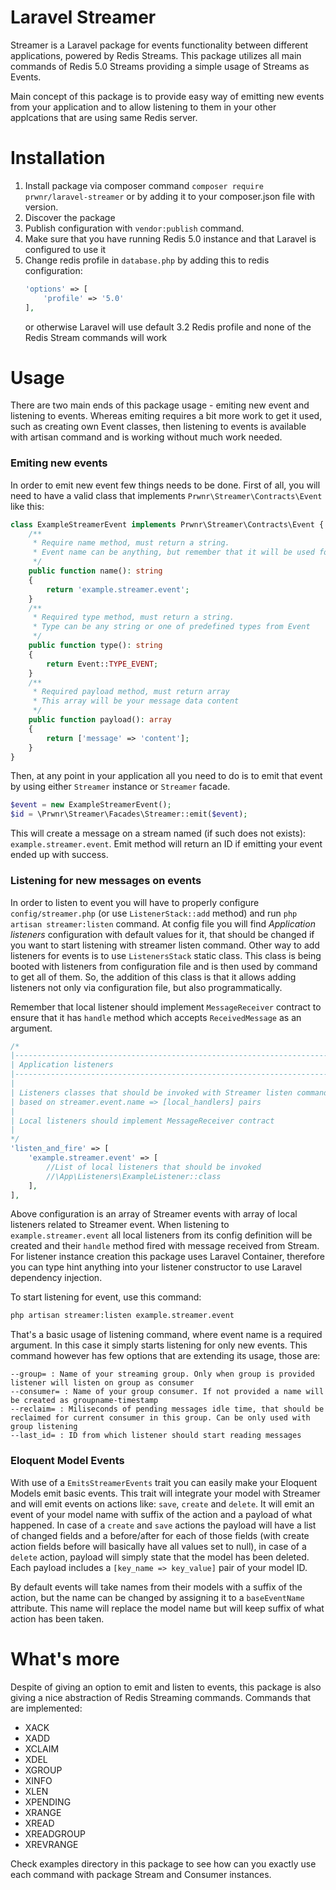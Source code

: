 # Laravel Streamer

Streamer is a Laravel package for events functionality between different applications, powered by Redis Streams.
This package utilizes all main commands of Redis 5.0 Streams providing a simple usage of Streams as Events.

Main concept of this package is to provide easy way of emitting new events from your application and to allow listening to them in your other applcations that are using same Redis server.

# Installation
1. Install package via composer command `composer require prwnr/laravel-streamer` or by adding it to your composer.json file with version.
2. Discover the package
3. Publish configuration with `vendor:publish` command.
4. Make sure that you have running Redis 5.0 instance and that Laravel is configured to use it 
5. Change redis profile in `database.php` by adding this to redis configuration:
    ```php
    'options' => [
        'profile' => '5.0'
    ],
    ```
    or otherwise Laravel will use default 3.2 Redis profile and none of the Redis Stream commands will work

# Usage
There are two main ends of this package usage - emiting new event and listening to events. Whereas emiting requires a bit more work to get it used, such as creating own Event classes, then listening to events is available with artisan command and is working without much work needed.

### Emiting new events

In order to emit new event few things needs to be done. 
First of all, you will need to have a valid class that implements `Prwnr\Streamer\Contracts\Event` like this:
```php
class ExampleStreamerEvent implements Prwnr\Streamer\Contracts\Event {
    /**
     * Require name method, must return a string.
     * Event name can be anything, but remember that it will be used for listening
     */
    public function name(): string 
    {
        return 'example.streamer.event';
    }
    /**
     * Required type method, must return a string.
     * Type can be any string or one of predefined types from Event
     */
    public function type(): string
    {
        return Event::TYPE_EVENT;
    }
    /**
     * Required payload method, must return array
     * This array will be your message data content
     */
    public function payload(): array
    {
        return ['message' => 'content'];
    }
}
```
Then, at any point in your application all you need to do is to emit that event by using either `Streamer` instance or `Streamer` facade.
```php
$event = new ExampleStreamerEvent();
$id = \Prwnr\Streamer\Facades\Streamer::emit($event);
```
This will create a message on a stream named (if such does not exists): `example.streamer.event`. Emit method will return an ID if emitting your event ended up with success. 

### Listening for new messages on events

In order to listen to event you will have to properly configure `config/streamer.php` (or use `ListenerStack::add` method) and run `php artisan streamer:listen` command. 
At config file you will find *Application listeners* configuration with default values for it, that should be changed if you want to start listening with streamer listen command.
Other way to add listeners for events is to use `ListenersStack` static class. This class is being booted with listeners from configuration file and is then used by 
command to get all of them. So, the addition of this class is that it allows adding listeners not only via configuration file, but also programmatically. 

Remember that local listener should implement `MessageReceiver` contract to ensure that it has `handle` method
which accepts `ReceivedMessage` as an argument.
```php
/*
|--------------------------------------------------------------------------
| Application listeners
|--------------------------------------------------------------------------
|
| Listeners classes that should be invoked with Streamer listen command
| based on streamer.event.name => [local_handlers] pairs
|
| Local listeners should implement MessageReceiver contract
|
*/
'listen_and_fire' => [
    'example.streamer.event' => [
        //List of local listeners that should be invoked
        //\App\Listeners\ExampleListener::class
    ],
],
```
Above configuration is an array of Streamer events with array of local listeners related to Streamer event. When listening to `example.streamer.event` all local listeners from its config definition 
will be created and their `handle` method fired with message received from Stream. 
For listener instance creation this package uses Laravel Container, therefore you can type hint anything into your 
listener constructor to use Laravel dependency injection. 

To start listening for event, use this command:
```bash
php artisan streamer:listen example.streamer.event 
```
That's a basic usage of listening command, where event name is a required argument. In this case it simply starts listening for only new events.
This command however has few options that are extending its usage, those are:
```text
--group= : Name of your streaming group. Only when group is provided listener will listen on group as consumer
--consumer= : Name of your group consumer. If not provided a name will be created as groupname-timestamp
--reclaim= : Miliseconds of pending messages idle time, that should be reclaimed for current consumer in this group. Can be only used with group listening
--last_id= : ID from which listener should start reading messages
```

### Eloquent Model Events

With use of a `EmitsStreamerEvents` trait you can easily make your Eloquent Models emit basic events.
This trait will integrate your model with Streamer and will emit events on actions like: `save`, `create` and `delete`.
It will emit an event of your model name with suffix of the action and a payload of what happened. In case of a `create`
and `save` actions the payload will have a list of changed fields and a before/after for each of those fields (with create action
fields before will basically have all values set to null), in case of a `delete` action, payload will simply state that the model has been deleted.
Each payload includes a `[key_name => key_value]` pair of your model ID. 

By default events will take names from their models with a suffix of the action, but the name can be changed by 
assigning it to a `baseEventName` attribute. This name will replace the model name but will keep suffix of what action has been taken.

# What's more
Despite of giving an option to emit and listen to events, this package is also giving a nice abstraction of Redis Streaming commands. Commands that are implemented:
* XACK
* XADD
* XCLAIM
* XDEL
* XGROUP
* XINFO
* XLEN
* XPENDING
* XRANGE
* XREAD
* XREADGROUP
* XREVRANGE

Check examples directory in this package to see how can you exactly use each command with package Stream and Consumer instances.
